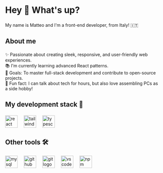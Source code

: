<h1 align="left">Hey 👋 What's up?</h1>

###

<p align="left">My name is Matteo and I'm a front-end developer, from Italy! 🇮🇹</p>

###

<h2 align="left">About me</h2>

###

<p align="left">✨ Passionate about creating sleek, responsive, and user-friendly web experiences.<br>📚 I'm currently learning advanced React patterns.<br>🎯 Goals: To master full-stack development and contribute to open-source projects.<br>🎲 Fun fact: I can talk about tech for hours, but also love assembling PCs as a side hobby!</p>

###

<h2 align="left">My development stack 🚀</h2>

###

<div align="left">
  <img src="https://cdn.simpleicons.org/react/61DAFB" height="40" alt="react logo"  />
  <img width="12" />
  <img src="https://cdn.simpleicons.org/tailwindcss/06B6D4" height="40" alt="tailwindcss logo"  />
  <img width="12" />
  <img src="https://cdn.jsdelivr.net/gh/devicons/devicon/icons/typescript/typescript-original.svg" height="40" alt="typescript logo"  />
</div>

###

<h2 align="left">Other tools 🛠️</h2>

###

<div align="left">
  <img src="https://cdn.jsdelivr.net/gh/devicons/devicon/icons/mysql/mysql-original.svg" height="40" alt="mysql logo"  />
  <img width="12" />
  <img src="https://skillicons.dev/icons?i=github" height="40" alt="github logo"  />
  <img width="12" />
  <img src="https://cdn.simpleicons.org/git/F05032" height="40" alt="git logo"  />
  <img width="12" />
  <img src="https://cdn.jsdelivr.net/gh/devicons/devicon/icons/vscode/vscode-original.svg" height="40" alt="vscode logo"  />
  <img width="12" />
  <img src="https://cdn.jsdelivr.net/gh/devicons/devicon/icons/npm/npm-original-wordmark.svg" height="40" alt="npm logo"  />
</div>

###
